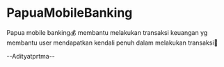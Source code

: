 # PapuaMobileBanking
Papua mobile banking💰
membantu melakukan transaksi keuangan yg membantu user mendapatkan kendali penuh dalam melakukan transaksi💸

--Adityatprtma--
